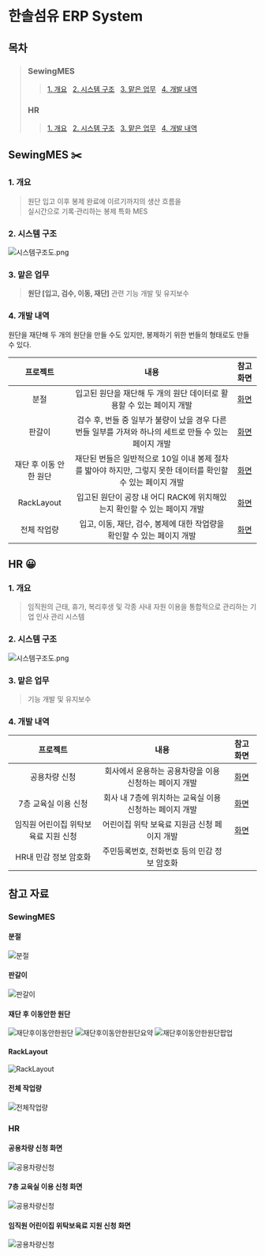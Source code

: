 # 한솔섬유 ERP System

## 목차
> ### SewingMES 
>>  [1. 개요](#1-개요-) &nbsp;
> [2. 시스템 구조](#2-시스템-구조) &nbsp;
> [3. 맡은 업무](#3-맡은-업무) &nbsp;
> [4. 개발 내역](#4-개발-내역)
> ### HR
>> [1. 개요](#1-개요--1) &nbsp;
> [2. 시스템 구조](#2-시스템-구조-) &nbsp;
> [3. 맡은 업무](#3-맡은-업무-) &nbsp;
> [4. 개발 내역](#4-개발-내역-1)

## SewingMES ✂️

### 1. 개요 
> 원단 입고 이후 봉제 완료에 이르기까지의 생산 흐름을 <br>실시간으로 기록·관리하는 봉제 특화 MES

### 2. 시스템 구조
![시스템구조도.png](img/시스템구조도.png)
### 3. 맡은 업무 
> **원단 [입고, 검수, 이동, 재단]** 관련 기능 개발 및 유지보수 
### 4. 개발 내역
원단을 재단해 두 개의 원단을 만들 수도 있지만, 
봉제하기 위한 번들의 형태로도 만들 수 있다. 

|     프로젝트      |                                내용                                |        참고 화면        |
|:-------------:|:----------------------------------------------------------------:|:-------------------:|
|      분절       |             입고된 원단을 재단해 두 개의 원단 데이터로 활용할 수 있는 페이지 개발             |      [화면](#분절)      |
|      판갈이      |  검수 후, 번들 중 일부가 불량이 났을 경우 다른 번들 일부를 가져와 하나의 세트로 만들 수 있는 페이지 개발   |     [화면](#판갈이)      |
| 재단 후 이동 안한 원단 | 재단된 번들은 일반적으로 10일 이내 봉제 절차를 밟아야 하지만, 그렇지 못한 데이터를 확인할 수 있는 페이지 개발 | [화면](#재단-후-이동안한-원단) |
|  RackLayout   |           입고된 원단이 공장 내 어디 RACK에 위치해있는지 확인할 수 있는 페이지 개발           |  [화면](#RackLayout)  |
|    전체 작업량     |           입고, 이동, 재단, 검수, 봉제에 대한 작업량을 확인할 수 있는 페이지 개발            |    [화면](#전체-작업량)    |


## HR 😀


### 1. 개요 
> 임직원의 근태, 휴가, 복리후생 및 각종 사내 자원 이용을 통합적으로 관리하는 기업 인사 관리 시스템  
### 2. 시스템 구조 
![시스템구조도.png](img/시스템구조도.png)

### 3. 맡은 업무
> 기능 개발 및 유지보수
### 4. 개발 내역
|          프로젝트          |                 내용                 |             참고 화면              |
|:----------------------:|:----------------------------------:|:------------------------------:|
|        공용차량 신청         |   회사에서 운용하는 공용차량을 이용 신청하는 페이지 개발   |       [화면](#공용차량-신청-화면)        |
|      7층 교육실 이용 신청      |  회사 내 7층에 위치하는 교육실 이용 신청하는 페이지 개발  |     [화면](#7층-교육실-이용-신청-화면)     |
|  임직원 어린이집 위탁보육료 지원 신청  |     어린이집 위탁 보육료 지원금 신청 페이지 개발      | [화면](#임직원-어린이집-위탁보육료-지원-신청-화면) |
|     HR내 민감 정보 암호화      |     주민등록번호, 전화번호 등의 민감 정보 암호화      |                                |

## 참고 자료

### SewingMES
#### 분절
![분절](img/SewingMES/분절.png)

#### 판갈이
![판갈이](img/SewingMES/판갈이.png)

#### 재단 후 이동안한 원단
![재단후이동안한원단](img/SewingMES/재단후이동안한원단.png)
![재단후이동안한원단요약](img/SewingMES/재단후이동안한원단요약.png)
![재단후이동안한원단팝업](img/SewingMES/재단후이동안한원단팝업.png)

#### RackLayout
![RackLayout](img/SewingMES/RackLayout.png)

#### 전체 작업량
![전체작업량](img/SewingMES/전체작업량.png)


### HR
#### 공용차량 신청 화면
![공용차량신청](img/HR/공용차량신청.png)

#### 7층 교육실 이용 신청 화면
![공용차량신청](img/HR/7층교육실이용신청.png)

#### 임직원 어린이집 위탁보육료 지원 신청 화면
![공용차량신청](img/HR/임직원어린이집위탁보육료지원신청.png)
